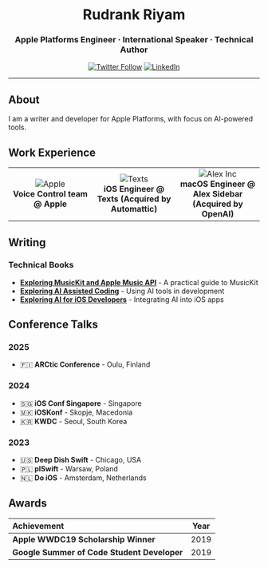 <div align="center">
  
# Rudrank Riyam

### Apple Platforms Engineer · International Speaker · Technical Author

[![Twitter Follow](https://img.shields.io/twitter/follow/rudrankriyam?style=for-the-badge&logo=twitter)](https://x.com/rudrankriyam)
[![LinkedIn](https://img.shields.io/badge/LinkedIn-Connect-0077B5?style=for-the-badge&logo=linkedin)](https://linkedin.com/in/rudrank)

</div>

---

## About

I am a writer and developer for Apple Platforms, with focus on AI-powered tools.

## Work Experience

<table>
  <tr>
    <td align="center" width="33%">
      <img src="https://img.shields.io/badge/Apple-000000?style=for-the-badge&logo=apple&logoColor=white" alt="Apple"/>
      <br><strong>Voice Control team @ Apple</strong>
    </td>
    <td align="center" width="33%">
      <img src="https://img.shields.io/badge/Texts-4285F4?style=for-the-badge" alt="Texts"/>
      <br><strong>iOS Engineer @ Texts (Acquired by Automattic)</strong>
    </td>
    <td align="center" width="33%">
      <img src="https://img.shields.io/badge/Alex_Inc-FF6B6B?style=for-the-badge" alt="Alex Inc"/>
      <br><strong>macOS Engineer @ Alex Sidebar (Acquired by OpenAI)</strong>
    </td>
  </tr>
</table>

## Writing

### Technical Books

- [**Exploring MusicKit and Apple Music API**](https://rudrank.gumroad.com/l/musickit) - A practical guide to MusicKit
- [**Exploring AI Assisted Coding**](https://academy.rudrank.com/product/ai-assisted-coding) - Using AI tools in development
- [**Exploring AI for iOS Developers**](https://academy.rudrank.com/product/ai) - Integrating AI into iOS apps

## Conference Talks

### 2025

- 🇫🇮 **ARCtic Conference** - Oulu, Finland

### 2024

- 🇸🇬 **iOS Conf Singapore** - Singapore
- 🇲🇰 **iOSKonf** - Skopje, Macedonia
- 🇰🇷 **KWDC** - Seoul, South Korea

### 2023

- 🇺🇸 **Deep Dish Swift** - Chicago, USA
- 🇵🇱 **plSwift** - Warsaw, Poland
- 🇳🇱 **Do iOS** - Amsterdam, Netherlands

## Awards

<div align="center">

| Achievement                                 | Year |
| :------------------------------------------ | :--: |
| **Apple WWDC19 Scholarship Winner**         | 2019 |
| **Google Summer of Code Student Developer** | 2019 |

</div>
